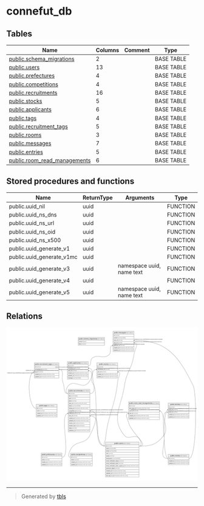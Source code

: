 # connefut_db

## Tables

| Name | Columns | Comment | Type |
| ---- | ------- | ------- | ---- |
| [public.schema_migrations](public.schema_migrations.md) | 2 |  | BASE TABLE |
| [public.users](public.users.md) | 13 |  | BASE TABLE |
| [public.prefectures](public.prefectures.md) | 4 |  | BASE TABLE |
| [public.competitions](public.competitions.md) | 4 |  | BASE TABLE |
| [public.recruitments](public.recruitments.md) | 16 |  | BASE TABLE |
| [public.stocks](public.stocks.md) | 5 |  | BASE TABLE |
| [public.applicants](public.applicants.md) | 6 |  | BASE TABLE |
| [public.tags](public.tags.md) | 4 |  | BASE TABLE |
| [public.recruitment_tags](public.recruitment_tags.md) | 5 |  | BASE TABLE |
| [public.rooms](public.rooms.md) | 3 |  | BASE TABLE |
| [public.messages](public.messages.md) | 7 |  | BASE TABLE |
| [public.entries](public.entries.md) | 5 |  | BASE TABLE |
| [public.room_read_managements](public.room_read_managements.md) | 6 |  | BASE TABLE |

## Stored procedures and functions

| Name | ReturnType | Arguments | Type |
| ---- | ------- | ------- | ---- |
| public.uuid_nil | uuid |  | FUNCTION |
| public.uuid_ns_dns | uuid |  | FUNCTION |
| public.uuid_ns_url | uuid |  | FUNCTION |
| public.uuid_ns_oid | uuid |  | FUNCTION |
| public.uuid_ns_x500 | uuid |  | FUNCTION |
| public.uuid_generate_v1 | uuid |  | FUNCTION |
| public.uuid_generate_v1mc | uuid |  | FUNCTION |
| public.uuid_generate_v3 | uuid | namespace uuid, name text | FUNCTION |
| public.uuid_generate_v4 | uuid |  | FUNCTION |
| public.uuid_generate_v5 | uuid | namespace uuid, name text | FUNCTION |

## Relations

![er](schema.svg)

---

> Generated by [tbls](https://github.com/k1LoW/tbls)

